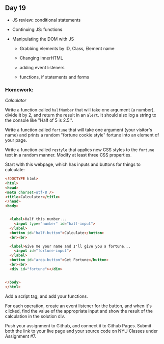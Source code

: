 ## Day 19

* JS review: conditional statements

* Continuing JS: functions

* Manipulating the DOM with JS

    * Grabbing elements by ID, Class, Element name

    * Changing innerHTML

    * adding event listeners

    * functions, if statements and forms

### Homework:

*Calculator*

Write a function called `halfNumber` that will take one argument (a number), divide it by 2, and return the result in an `alert`. It should also log a string to the console like "Half of 5 is 2.5.".

Write a function called `fortune` that will take one argument (your visitor's name) and prints a random "fortune cookie style" fortune into an element of your page.

Write a function called `restyle` that applies new CSS styles to the `fortune` text in a random manner. Modify at least three CSS properties.

Start with this webpage, which has inputs and buttons for things to calculate:

```html
<!DOCTYPE html>
<html>
<head>
<meta charset=utf-8 />
<title>Calculator</title>
</head>
<body>


  <label>Half this number...
    <input type="number" id="half-input">
  </label>
  <button id="half-button">Calculate</button>
  <br><br>

  <label>Give me your name and I'll give you a fortune...
    <input id="fortune-input">
  </label>
  <button id="area-button">Get Fortune</button>
  <br><br>
  <div id="fortune"></div>


</body>
</html>
```

Add a script tag, and add your functions.

For each operation, create an event listener for the button, and when it's clicked, find the value of the appropriate input and show the result of the calculation in the solution div.

Push your assignment to Github, and connect it to Github Pages. Submit both the link to your live page and your source code on NYU Classes under Assignment #7.
